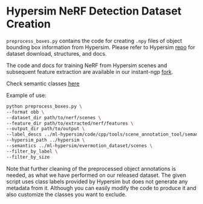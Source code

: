 # Hypersim NeRF Detection Dataset Creation

`preprocess_boxes.py` contains the code for creating `.npy` files of object bounding box information from Hypersim. Please refer to Hypersim [repo](https://github.com/apple/ml-hypersim) for dataset download, structures, and docs.

The code and docs for training NeRF from Hypersim scenes and subsequent feature extraction are available in our instant-ngp [fork](https://github.com/zymk9/instant-ngp/tree/master/scripts).

Check semantic classes [here](https://github.com/apple/ml-hypersim/issues/12)

Example of use:
```bash
python preprocess_boxes.py \
--format obb \
--dataset_dir path/to/nerf/scenes \
--feature_dir path/to/extracted/nerf/features \
--output_dir path/to/output \
--label_descs ../ml-hypersim/code/cpp/tools/scene_annotation_tool/semantic_label_descs.csv \
--hypersim_path ../hypersim \
--semantics ../ml-hypersim/evermotion_dataset/scenes \
--filter_by_label \
--filter_by_size 
```

Note that further cleaning of the preprocessed object annotations is needed, as what we have performed on our released dataset. The given script uses class labels provided by Hypersim but does not generate any metadata from it. Although you can easily modify the code to produce it and also customize the classes you want to exclude.
